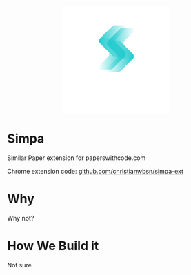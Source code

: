 <p align="center"> <img src="assets/logo_with_title.png" alt="simpa_logo" width="250"/>

# Simpa
Similar Paper extension for paperswithcode.com

Chrome extension code: [github.com/christianwbsn/simpa-ext](https://github.com/christianwbsn/simpa-ext)

# Why
Why not?

# How We Build it
Not sure